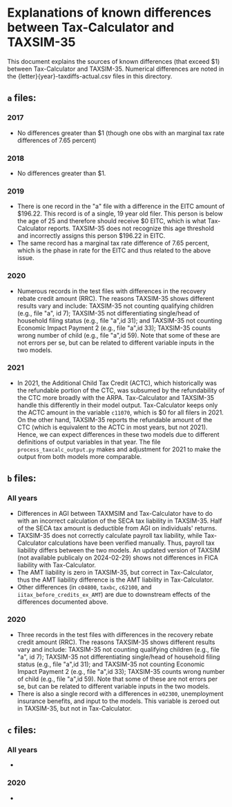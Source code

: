 # Explanations of known differences between Tax-Calculator and TAXSIM-35

This document explains the sources of known differences (that exceed $1) between Tax-Calculator and TAXSIM-35.  Numerical differences are noted in the {letter}{year}-taxdiffs-actual.csv files in this directory.

## `a` files:
### 2017

* No differences greater than $1 (though one obs with an marginal tax rate differences of 7.65 percent)

### 2018

* No differences greater than $1.


### 2019

* There is one record in the "a" file with a difference in the EITC amount of $196.22.  This record is of a single, 19 year old filer.  This person is below the age of 25 and therefore should receive $0 EITC, which is what Tax-Calculator reports.  TAXSIM-35 does not recognize this age threshold and incorrectly assigns this person $196.22 in EITC.
* The same record has a marginal tax rate difference of 7.65 percent, which is the phase in rate for the EITC and thus related to the above issue.

### 2020

* Numerous records in the test files with differences in the recovery rebate credit amount (RRC). The reasons TAXSIM-35 shows different results vary and include: TAXSIM-35 not counting qualifying children (e.g., file "a", id 7);  TAXSIM-35 not differentiating single/head of household filing status (e.g., file "a",id 31); and TAXSIM-35 not counting Economic Impact Payment 2 (e.g., file "a",id 33); TAXSIM-35 counts wrong number of child (e.g., file "a",id 59). Note that some of these are not errors per se, but can be related to different variable inputs in the two models.

### 2021

* In 2021, the Additional Child Tax Credit (ACTC), which historically was the refundable portion of the CTC, was subsumed by the refundability of the CTC more broadly with the ARPA. Tax-Calculator and TAXSIM-35 handle this differently in their model output.  Tax-Calculator keeps only the ACTC amount in the variable `c11070`, which is $0 for all filers in 2021.  On the other hand, TAXSIM-35 reports the refundable amount of the CTC (which is equivalent to the ACTC in most years, but not 2021).  Hence, we can expect differences in these two models due to different definitions of output variables in that year.  The file `process_taxcalc_output.py` makes and adjustment for 2021 to make the output from both models more comparable.

## `b` files:

### All years

* Differences in AGI between TAXMSIM and Tax-Calculator have to do with an incorrect calculation of the SECA tax liability in TAXSIM-35.  Half of the SECA tax amount is deductible from AGI on individuals' returns.
* TAXSIM-35 does not correctly calculate payroll tax liability, while Tax-Calculator calculations have been verified manually. Thus, payroll tax liability differs between the two models.  An updated version of TAXSIM (not available publicaly on 2024-02-29) shows not differences in FICA liability with Tax-Calculator.
* The AMT liability is zero in TAXSIM-35, but correct in Tax-Calculator, thus the AMT liability difference is the AMT liability in Tax-Calculator.
* Other differences (in `c04800`, `taxbc`, `c62100`, and `iitax_before_credits_ex_AMT`) are due to downstream effects of the differences documented above.

### 2020

* Three records in the test files with differences in the recovery rebate credit amount (RRC). The reasons TAXSIM-35 shows different results vary and include: TAXSIM-35 not counting qualifying children (e.g., file "a", id 7);  TAXSIM-35 not differentiating single/head of household filing status (e.g., file "a",id 31); and TAXSIM-35 not counting Economic Impact Payment 2 (e.g., file "a",id 33); TAXSIM-35 counts wrong number of child (e.g., file "a",id 59). Note that some of these are not errors per se, but can be related to different variable inputs in the two models.
* There is also a single record with a differences in `e02300`, unemployment insurance benefits, and input to the models.  This variable is zeroed out in TAXSIM-35, but not in Tax-Calculator.

## `c` files:

### All years

*

### 2020

*